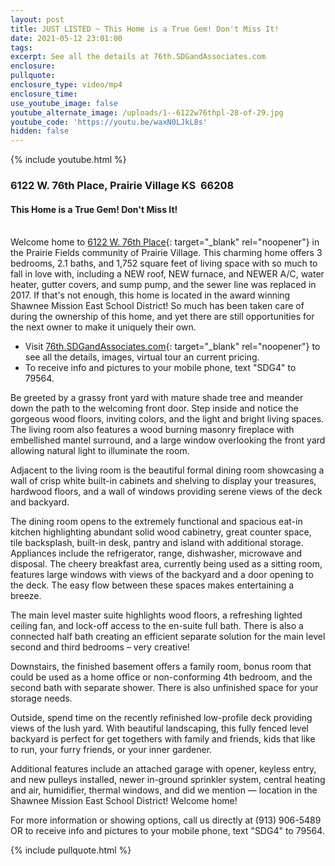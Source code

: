 ```yaml
---
layout: post
title: JUST LISTED ~ This Home is a True Gem! Don't Miss It!
date: 2021-05-12 23:01:00
tags:
excerpt: See all the details at 76th.SDGandAssociates.com
enclosure:
pullquote:
enclosure_type: video/mp4
enclosure_time:
use_youtube_image: false
youtube_alternate_image: /uploads/1--6122w76thpl-28-of-29.jpg
youtube_code: 'https://youtu.be/waxN0LJkL8s'
hidden: false
---
```

{% include youtube.html %}

### 6122 W. 76th Place, Prairie Village KS&nbsp; 66208

#### This Home is a True Gem\! Don't Miss It\!

<br>Welcome home to [6122 W. 76th Place](http://76th.SDGandAssociates.com){: target="_blank" rel="noopener"} in the Prairie Fields community of Prairie Village. This charming home offers 3 bedrooms, 2.1 baths, and 1,752 square feet of living space with so much to fall in love with, including a NEW roof, NEW furnace, and NEWER A/C, water heater, gutter covers, and sump pump, and the sewer line was replaced in 2017. If that's not enough, this home is located in the award winning Shawnee Mission East School District\! So much has been taken care of during the ownership of this home, and yet there are still opportunities for the next owner to make it uniquely their own.

* Visit [76th.SDGandAssociates.com](http://76th.SDGandAssociates.com){: target="_blank" rel="noopener"} to see all the details, images, virtual tour an current pricing.
* To receive info and pictures to your mobile phone, text "SDG4" to 79564.

Be greeted by a grassy front yard with mature shade tree and meander down the path to the welcoming front door. Step inside and notice the gorgeous wood floors, inviting colors, and the light and bright living spaces. The living room also features a wood burning masonry fireplace with embellished mantel surround, and a large window overlooking the front yard allowing natural light to illuminate the room.

Adjacent to the living room is the beautiful formal dining room showcasing a wall of crisp white built-in cabinets and shelving to display your treasures, hardwood floors, and a wall of windows providing serene views of the deck and backyard.

The dining room opens to the extremely functional and spacious eat-in kitchen highlighting abundant solid wood cabinetry, great counter space, tile backsplash, built-in desk, pantry and island with additional storage. Appliances include the refrigerator, range, dishwasher, microwave and disposal. The cheery breakfast area, currently being used as a sitting room, features large windows with views of the backyard and a door opening to the deck. The easy flow between these spaces makes entertaining a breeze.

The main level master suite highlights wood floors, a refreshing lighted ceiling fan, and lock-off access to the en-suite full bath. There is also a connected half bath creating an efficient separate solution for the main level second and third bedrooms – very creative\!

Downstairs, the finished basement offers a family room, bonus room that could be used as a home office or non-conforming 4th bedroom, and the second bath with separate shower. There is also unfinished space for your storage needs.

Outside, spend time on the recently refinished low-profile deck providing views of the lush yard. With beautiful landscaping, this fully fenced level backyard is perfect for get togethers with family and friends, kids that like to run, your furry friends, or your inner gardener.

Additional features include an attached garage with opener, keyless entry, and new pulleys installed, newer in-ground sprinkler system, central heating and air, humidifier, thermal windows, and did we mention — location in the Shawnee Mission East School District\! Welcome home\!

For more information or showing options, call us directly at (913) 906-5489 OR to receive info and pictures to your mobile phone, text "SDG4" to 79564.

{% include pullquote.html %}

